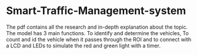 # Smart-Traffic-Management-system
The pdf contains all the research and in-depth explanation about the topic.
The model has 3 main functions. To identify and determine the vehicles,
To count and id the vehicle when it passes through the ROI and to connect 
with a LCD and LEDs to simulate the red and green light with a timer.

